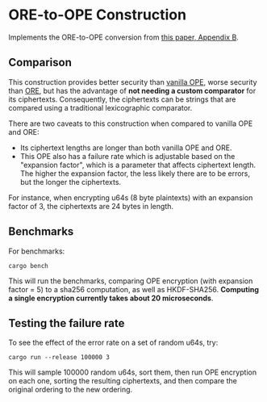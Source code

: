# ORE-to-OPE Construction

Implements the ORE-to-OPE conversion from [this paper, Appendix B](https://eprint.iacr.org/2015/1125.pdf).

## Comparison

This construction provides better security than [vanilla OPE](https://eprint.iacr.org/2012/624.pdf), worse security
than [ORE](https://eprint.iacr.org/2016/612.pdf), but has the advantage of **not needing a custom comparator** for its
ciphertexts. Consequently, the ciphertexts can be strings that are compared using a traditional lexicographic comparator.

There are two caveats to this construction when compared to vanilla OPE and ORE:
- Its ciphertext lengths are longer than both vanilla OPE and ORE.
- This OPE also has a failure rate which is adjustable based on the "expansion factor", which is a parameter that
affects ciphertext length. The higher the expansion factor, the less likely there are to be errors, but
the longer the ciphertexts.

For instance, when encrypting u64s (8 byte plaintexts) with an expansion factor of 3, the ciphertexts are 24 bytes in length.

## Benchmarks

For benchmarks:
```
cargo bench
```

This will run the benchmarks, comparing OPE encryption (with expansion factor = 5) to a sha256 computation,
as well as HKDF-SHA256. **Computing a single encryption currently takes about 20 microseconds**.

## Testing the failure rate

To see the effect of the error rate on a set of random u64s, try:
```
cargo run --release 100000 3
```

This will sample 100000 random u64s, sort them, then run OPE encryption on each one, sorting the
resulting ciphertexts, and then compare the original ordering to the new ordering.
